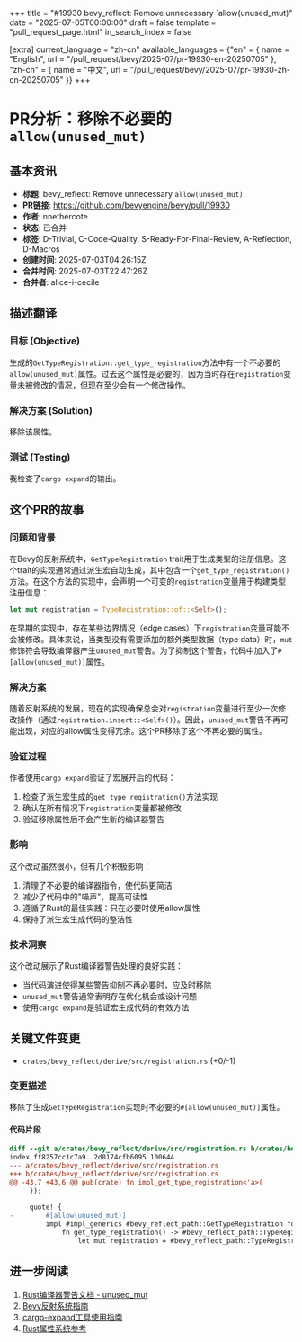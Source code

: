 +++
title = "#19930 bevy_reflect: Remove unnecessary `allow(unused_mut)"
date = "2025-07-05T00:00:00"
draft = false
template = "pull_request_page.html"
in_search_index = false

[extra]
current_language = "zh-cn"
available_languages = {"en" = { name = "English", url = "/pull_request/bevy/2025-07/pr-19930-en-20250705" }, "zh-cn" = { name = "中文", url = "/pull_request/bevy/2025-07/pr-19930-zh-cn-20250705" }}
+++

# PR分析：移除不必要的`allow(unused_mut)`

## 基本资讯
- **标题**: bevy_reflect: Remove unnecessary `allow(unused_mut)`
- **PR链接**: https://github.com/bevyengine/bevy/pull/19930
- **作者**: nnethercote
- **状态**: 已合并
- **标签**: D-Trivial, C-Code-Quality, S-Ready-For-Final-Review, A-Reflection, D-Macros
- **创建时间**: 2025-07-03T04:26:15Z
- **合并时间**: 2025-07-03T22:47:26Z
- **合并者**: alice-i-cecile

## 描述翻译
### 目标 (Objective)

生成的`GetTypeRegistration::get_type_registration`方法中有一个不必要的`allow(unused_mut)`属性。过去这个属性是必要的，因为当时存在`registration`变量未被修改的情况，但现在至少会有一个修改操作。

### 解决方案 (Solution)

移除该属性。

### 测试 (Testing)

我检查了`cargo expand`的输出。

## 这个PR的故事

### 问题和背景
在Bevy的反射系统中，`GetTypeRegistration` trait用于生成类型的注册信息。这个trait的实现通常通过派生宏自动生成，其中包含一个`get_type_registration()`方法。在这个方法的实现中，会声明一个可变的`registration`变量用于构建类型注册信息：

```rust
let mut registration = TypeRegistration::of::<Self>();
```

在早期的实现中，存在某些边界情况（edge cases）下`registration`变量可能不会被修改。具体来说，当类型没有需要添加的额外类型数据（type data）时，`mut`修饰符会导致编译器产生`unused_mut`警告。为了抑制这个警告，代码中加入了`#[allow(unused_mut)]`属性。

### 解决方案
随着反射系统的发展，现在的实现确保总会对`registration`变量进行至少一次修改操作（通过`registration.insert::<Self>()`）。因此，`unused_mut`警告不再可能出现，对应的allow属性变得冗余。这个PR移除了这个不再必要的属性。

### 验证过程
作者使用`cargo expand`验证了宏展开后的代码：
1. 检查了派生宏生成的`get_type_registration()`方法实现
2. 确认在所有情况下`registration`变量都被修改
3. 验证移除属性后不会产生新的编译器警告

### 影响
这个改动虽然很小，但有几个积极影响：
1. 清理了不必要的编译器指令，使代码更简洁
2. 减少了代码中的"噪声"，提高可读性
3. 遵循了Rust的最佳实践：只在必要时使用allow属性
4. 保持了派生宏生成代码的整洁性

### 技术洞察
这个改动展示了Rust编译器警告处理的良好实践：
- 当代码演进使得某些警告抑制不再必要时，应及时移除
- `unused_mut`警告通常表明存在优化机会或设计问题
- 使用`cargo expand`是验证宏生成代码的有效方法

## 关键文件变更
- `crates/bevy_reflect/derive/src/registration.rs` (+0/-1)

### 变更描述
移除了生成`GetTypeRegistration`实现时不必要的`#[allow(unused_mut)]`属性。

#### 代码片段
```diff
diff --git a/crates/bevy_reflect/derive/src/registration.rs b/crates/bevy_reflect/derive/src/registration.rs
index ff8257cc1c7a9..2d8174cfb6095 100644
--- a/crates/bevy_reflect/derive/src/registration.rs
+++ b/crates/bevy_reflect/derive/src/registration.rs
@@ -43,7 +43,6 @@ pub(crate) fn impl_get_type_registration<'a>(
     });
 
     quote! {
-        #[allow(unused_mut)]
         impl #impl_generics #bevy_reflect_path::GetTypeRegistration for #type_path #ty_generics #where_reflect_clause {
             fn get_type_registration() -> #bevy_reflect_path::TypeRegistration {
                 let mut registration = #bevy_reflect_path::TypeRegistration::of::<Self>();
```

## 进一步阅读
1. [Rust编译器警告文档 - unused_mut](https://doc.rust-lang.org/rustc/lints/listing/warn-by-default.html#unused-mut)
2. [Bevy反射系统指南](https://bevyengine.org/learn/book/reflection/)
3. [cargo-expand工具使用指南](https://github.com/dtolnay/cargo-expand)
4. [Rust属性系统参考](https://doc.rust-lang.org/reference/attributes.html)